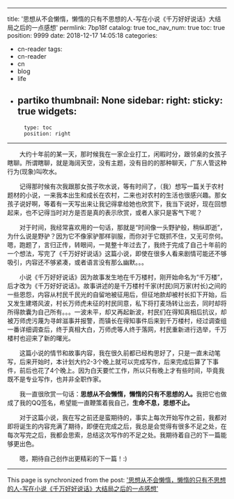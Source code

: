 
---
title: '思想从不会懒惰，懒惰的只有不思想的人-写在小说《千万好好说话》大结局之后的一点感想'
permlink: 7bp18f
catalog: true
toc_nav_num: true
toc: true
position: 9999
date: 2018-12-17 14:05:18
categories:
- cn-reader
tags:
- cn-reader
- cn
- blog
- life
- partiko
thumbnail: None
sidebar:
    right:
        sticky: true
widgets:
    -
        type: toc
        position: right
---


<html>
<p>　　大约十年前的某一天，那时候我在一家企业打工，闲暇时分，跟邻桌的女孩子瞎聊。所谓瞎聊，就是海阔天空，没有主题，没有目的的那种聊天，广东人管这种行为(现象)叫吹水。</p>
<p>　　记得那时候有次我跟那女孩子吹水说，等有时间了，（我）想写一篇关于农村题材的小说，一来我本出生和成长在农村，二来也对农村的生活也很感兴趣。那女孩子说好啊，等着有一天写出来让我记得拿给她也欣赏下，我当下说好，现在回想起来，也不记得当时对方是否是真的表示欣赏，或者人家只是客气下呢？</p>
<p>　　对于时间，我经常喜欢用的一句话，那就是“时间像一头野驴般，稍纵即逝”，为什么说是野驴？因为它不像家驴那样驯服，而你对于它既抓不住，又无可奈何。嗯，跑题了，言归正传，转眼间，一晃整十年过去了，我终于完成了自己十年前的一个想法，写完了《千万好好说话》这篇小说，即使在很多人看来剧情可能还不够吸引，内容还不够紧凑，或者语言没有那么幽默。。。&nbsp;</p>
<p>　　小说《千万好好说话》因为故事发生地在千万楼村，刚开始命名为“千万楼”，后才改为《千万好好说话》。故事讲述的是千万楼村千家(村民)同万家(村长)之间的一些恩怨，内容从村民千民光的自留地被征用后，但征地款却被村长扣下开始，后又发生建塔风波，村长万师虎未征的村民同意，私下将打麦场转让出去，同时却将所得款囊为自己所有。。。一波未平，却又再起新波，村民们在得知真相后抗议，却被万师虎污蔑为寻衅滋事并报警，而镇长在得知事件后来到千万楼村，经过调查组一番详细调查后，终于真相大白，万师虎等人终于落网，村民重新进行选举，千万楼村也迎来了新的曙光。</p>
<p>　　这篇小说的情节和故事内容，我在很久前都已经构思好了，只是一直未动笔写，后来开始时，本计划大约2-3个晚上就可以完成写作，后来完成后算了下事件，前后也花了4个晚上。因为白天要忙工作，所以只有晚上才有些时间，毕竟我既不是专业写作，也并非全职作家。</p>
<p>　　我一直很欣赏一句话：<strong>思想从不会懒惰，懒惰的只有不思想的人。</strong>我把它也做成了我的QQ签名，希望能一直鞭策着我自己，<strong>生命不息，思想不止。</strong></p>
<p>　　对于这篇小说，我在写之前还是蛮期待的，事实上每次开始写作之前，我都对即将诞生的内容充满了期待，即便在完成之后，我总是会觉得有很多不足之处，在每次写完之后，我都会思索，总结这次写作的不足之处。我期待着自己的下一篇能够更出色。</p>
<p>　　嗯，期待自己创作出更精彩的下一篇！:)</p>
</html>

- - -

This page is synchronized from the post: ['思想从不会懒惰，懒惰的只有不思想的人-写在小说《千万好好说话》大结局之后的一点感想'](https://steemit.com/@rivalhw/7bp18f)
